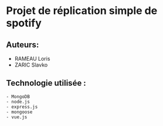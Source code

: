 # Projet de réplication simple de spotify 
## Auteurs: 

- RAMEAU Loris
- ZARIC Slavko


## Technologie utilisée :

    - MongoDB
    - node.js
    - express.js
    - mongoose
    - vue.js 
